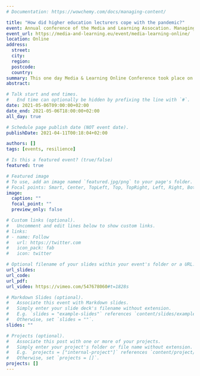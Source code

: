 ```yaml
---
# Documentation: https://wowchemy.com/docs/managing-content/

title: "How did higher education lecturers cope with the pandemic?"
event: Annual conference of the Media and Learning Assocation. Managing and innovating video-based services in Higher Education
event_url: https://media-and-learning.eu/event/media-learning-online/
location: Online
address:
  street:
  city:
  region:
  postcode:
  country:
summary: This one day Media & Learning Online Conference took place on Thursday 6 May and was aimed at everyone interested in enhancing teaching and learning in higher education with the support of media. 
abstract:

# Talk start and end times.
#   End time can optionally be hidden by prefixing the line with `#`.
date: 2021-05-06T09:00:00+02:00
date_end: 2021-05-06T18:00:00+02:00
all_day: true

# Schedule page publish date (NOT event date).
publishDate: 2021-04-11T00:18:04+02:00

authors: []
tags: [events, resilience]

# Is this a featured event? (true/false)
featured: true

# Featured image
# To use, add an image named `featured.jpg/png` to your page's folder. 
# Focal points: Smart, Center, TopLeft, Top, TopRight, Left, Right, BottomLeft, Bottom, BottomRight.
image:
  caption: ""
  focal_point: ""
  preview_only: false

# Custom links (optional).
#   Uncomment and edit lines below to show custom links.
# links:
# - name: Follow
#   url: https://twitter.com
#   icon_pack: fab
#   icon: twitter

# Optional filename of your slides within your event's folder or a URL.
url_slides:
url_code:
url_pdf:
url_video: https://vimeo.com/547678060#t=1828s

# Markdown Slides (optional).
#   Associate this event with Markdown slides.
#   Simply enter your slide deck's filename without extension.
#   E.g. `slides = "example-slides"` references `content/slides/example-slides.md`.
#   Otherwise, set `slides = ""`.
slides: ""

# Projects (optional).
#   Associate this post with one or more of your projects.
#   Simply enter your project's folder or file name without extension.
#   E.g. `projects = ["internal-project"]` references `content/project/deep-learning/index.md`.
#   Otherwise, set `projects = []`.
projects: []
---
```

